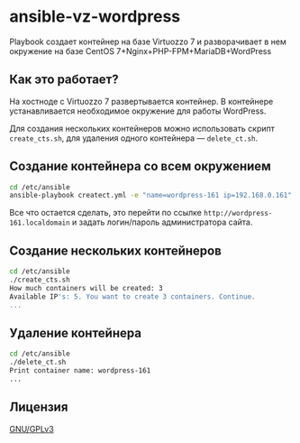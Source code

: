 ansible-vz-wordpress
====================
Playbook создает контейнер на базе Virtuozzo 7 и разворачивает в нем окружение на базе CentOS 7+Nginx+PHP-FPM+MariaDB+WordPress

Как это работает?
-----------------
На хостноде с Virtuozzo 7 развертывается контейнер.
В контейнере устанавливается необходимое окружение для работы WordPress.

Для создания нескольких контейнеров можно использовать скрипт `create_cts.sh`, для удаления одного контейнера — `delete_ct.sh`.

Создание контейнера со всем окружением
--------------------------------------
```bash
cd /etc/ansible
ansible-playbook createct.yml -e "name=wordpress-161 ip=192.168.0.161"
```
Все что остается сделать, это перейти по ссылке `http://wordpress-161.localdomain` и задать логин/пароль администратора сайта.

Создание нескольких контейнеров
-------------------------------
```bash
cd /etc/ansible
./create_cts.sh
How much containers will be created: 3
Available IP's: 5. You want to create 3 containers. Continue.
...
```

Удаление контейнера
-------------------
```bash
cd /etc/ansible
./delete_ct.sh
Print container name: wordpress-161
...
```

Лицензия
--------
[GNU/GPLv3](http://www.gnu.org/licenses/gpl)
